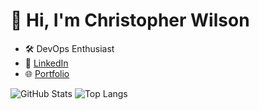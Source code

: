 # 👋 Hi, I'm Christopher Wilson

- 🛠️ DevOps Enthusiast
- 💼 [LinkedIn](https://www.linkedin.com/in/christopher-w-718594265)
- 🌐 [Portfolio](https://chrisw-beep.github.io/)

![GitHub Stats](https://github-readme-stats.vercel.app/api?username=chrisw-beep&show_icons=true&theme=radical)
![Top Langs](https://github-readme-stats.vercel.app/api/top-langs/?username=chrisw-beep&layout=compact)
